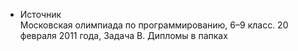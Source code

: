 - Источник  
Московская олимпиада по программированию, 6–9 класс. 20 февраля 2011 года, Задача B. Дипломы в папках
